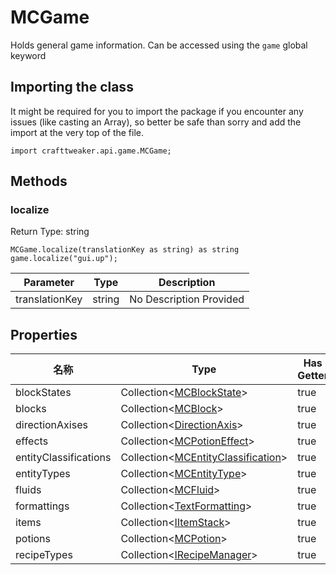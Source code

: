 # MCGame

Holds general game information. Can be accessed using the `game` global keyword

## Importing the class

It might be required for you to import the package if you encounter any issues (like casting an Array), so better be safe than sorry and add the import at the very top of the file.
```zenscript
import crafttweaker.api.game.MCGame;
```


## Methods

### localize



Return Type: string

```zenscript
MCGame.localize(translationKey as string) as string
game.localize("gui.up");
```

| Parameter      | Type   | Description             |
| -------------- | ------ | ----------------------- |
| translationKey | string | No Description Provided |



## Properties

| 名称                    | Type                                                                                               | Has Getter | Has Setter |
| --------------------- | -------------------------------------------------------------------------------------------------- | ---------- | ---------- |
| blockStates           | Collection&lt;[MCBlockState](/vanilla/api/blocks/MCBlockState)&gt;                     | true       | false      |
| blocks                | Collection&lt;[MCBlock](/vanilla/api/blocks/MCBlock)&gt;                               | true       | false      |
| directionAxises       | Collection&lt;[DirectionAxis](/vanilla/api/util/DirectionAxis)&gt;                     | true       | false      |
| effects               | Collection&lt;[MCPotionEffect](/vanilla/api/potions/MCPotionEffect)&gt;                | true       | false      |
| entityClassifications | Collection&lt;[MCEntityClassification](/vanilla/api/entity/MCEntityClassification)&gt; | true       | false      |
| entityTypes           | Collection&lt;[MCEntityType](/vanilla/api/entities/MCEntityType)&gt;                   | true       | false      |
| fluids                | Collection&lt;[MCFluid](/vanilla/api/fluid/MCFluid)&gt;                                | true       | false      |
| formattings           | Collection&lt;[TextFormatting](/vanilla/api/util/text/TextFormatting)&gt;              | true       | false      |
| items                 | Collection&lt;[IItemStack](/vanilla/api/items/IItemStack)&gt;                          | true       | false      |
| potions               | Collection&lt;[MCPotion](/vanilla/api/potions/MCPotion)&gt;                            | true       | false      |
| recipeTypes           | Collection&lt;[IRecipeManager](/vanilla/api/managers/IRecipeManager)&gt;               | true       | false      |

